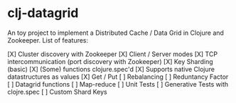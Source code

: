 # clj-datagrid

An toy project to implement a Distributed Cache / Data Grid in Clojure and Zookeeper. List of features:

[X] Cluster discovery with Zookeeper
[X] Client / Server modes
[X] TCP intercommunication (port discovery with Zookeeper)
[X] Key Sharding (basic)
[X] (Some) functions clojure.spec'd
[X] Supports native Clojure datastructures as values
[X] Get / Put
[ ] Rebalancing
[ ] Reduntancy Factor
[ ] Datagrid functions
[ ] Map-reduce
[ ] Unit Tests
[ ] Generative Tests with clojre.spec
[ ] Custom Shard Keys
